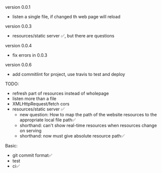 version 0.0.1

- listen a single file, if changed th web page will reload

version 0.0.3

- resources/static server :white_check_mark:, but there are questions

version 0.0.4

- fix errors in 0.0.3

version 0.0.6

- add commitlint for project, use travis to test and deploy

TODO: 

- refresh part of resources instead of wholepage
- listen more than a file
- XMLHttpRequest/fetch cors
- resources/static server :white_check_mark:
  - new question: How to map the path of the website resources to the appropriate local file path:white_check_mark:
  - shorthand: can't show real-time resources when resources change on serving
  - shorthand: now must give absolute resource path:white_check_mark:

Basic:
  - git commit format:white_check_mark:
  - test
  - ci:white_check_mark:
